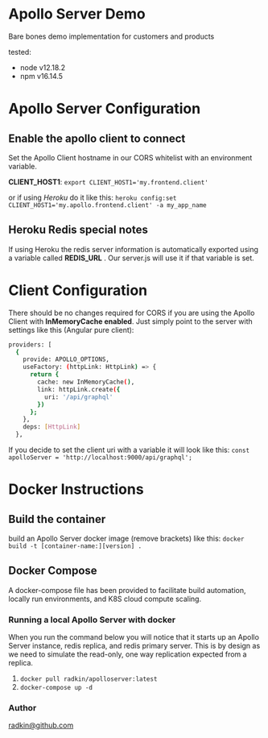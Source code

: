 # Apollo Server Demo
Bare bones demo implementation for customers and products

tested:
* node v12.18.2
* npm v16.14.5

# Apollo Server Configuration

## Enable the apollo client to connect
Set the Apollo Client hostname in our CORS whitelist with an environment variable.

 **CLIENT_HOST1**:
`export CLIENT_HOST1='my.frontend.client'`

or if using _Heroku_ do it like this:
`heroku config:set CLIENT_HOST1='my.apollo.frontend.client' -a my_app_name`

## Heroku Redis special notes
If using Heroku the redis server information is automatically exported using a variable called **REDIS_URL** . Our server.js will use it if that variable is set.

# Client Configuration
There should be no changes required for CORS if you are using the Apollo Client with **InMemoryCache enabled**. Just simply point to the server with settings like this (Angular pure client):
```bash
providers: [
  {
    provide: APOLLO_OPTIONS,
    useFactory: (httpLink: HttpLink) => {
      return {
        cache: new InMemoryCache(),
        link: httpLink.create({
          uri: '/api/graphql'
        })
      };
    },
    deps: [HttpLink]
  },
  ```
If you decide to set the client uri with a variable it will look like this:
`const apolloServer = 'http://localhost:9000/api/graphql';`

# Docker Instructions

## Build the container
build an Apollo Server docker image (remove brackets) like this:
`docker build -t [container-name:][version] .`

## Docker Compose
A docker-compose file has been provided to facilitate build automation, locally run environments, and K8S cloud compute scaling.

### Running a local Apollo Server with docker
When you run the command below you will notice that it starts up an Apollo Server instance, redis replica, and redis primary server. This is by design as we need to simulate the read-only, one way replication expected from a replica.
1. `docker pull radkin/apolloserver:latest`
2. `docker-compose up -d`

### Author
radkin@github.com
